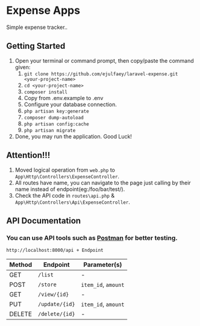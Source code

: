 # Expense Apps

Simple expense tracker..

## Getting Started

1. Open your terminal or command prompt, then copy/paste the command given:
    1. `git clone https://github.com/ejulfaey/laravel-expense.git <your-project-name>`
    2. `cd <your-project-name>`
    3. `composer install`
    4.  Copy from .env.example to .env
    5.  Configure your database connection.
    6.  `php artisan key:generate`
    7.  `composer dump-autoload`
    8.  `php artisan config:cache`
    9.  `php artisan migrate`
2. Done, you may run the application. Good Luck!


## Attention!!!

1. Moved logical operation from `web.php` to `App\Http\Controllers\ExpenseController`.
2. All routes have name, you can navigate to the page just calling by their name instead of endpoint(eg:/foo/bar/test/).
3. Check the API code in `routes\api.php` & `App\Http\Controllers\Api\ExpenseController`.

## API Documentation

### You can use API tools such as [Postman](https://www.getpostman.com/) for better testing.

`http://localhost:8000/api + Endpoint`

Method | Endpoint | Parameter(s)|
---|---|---|
GET | `/list` | - |
POST | `/store` | `item_id`, `amount` |
GET | `/view/{id}` | - |
PUT | `/update/{id}` | `item_id`, `amount` |
DELETE | `/delete/{id}` | - |